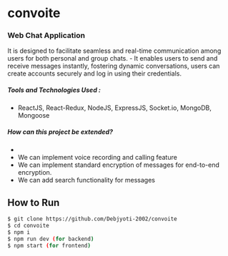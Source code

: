 # convoite
<h3>Web Chat Application</h3>
It is designed to facilitate seamless and real-time communication among users for both personal and group chats.
- It enables users to send and receive messages instantly, fostering dynamic conversations, users can create accounts
securely and log in using their credentials.

##### Tools and Technologies Used :
- ReactJS, React-Redux, NodeJS, ExpressJS, Socket.io, MongoDB, Mongoose

##### How can this project be extended? ​ ​
- 
- We can implement voice recording and calling feature
- We can implement standard encryption of messages for end-to-end encryption.
- We can add search functionality for messages

## How to Run

```bash
$ git clone https://github.com/Debjyoti-2002/convoite
$ cd convoite
$ npm i
$ npm run dev (for backend)
$ npm start (for frontend)
```

